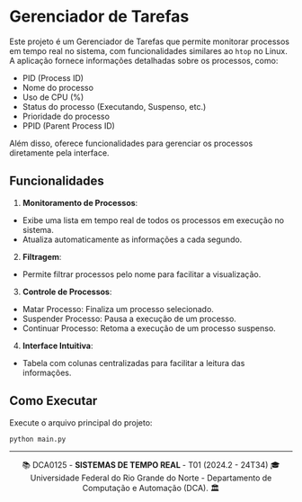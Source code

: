 # Gerenciador de Tarefas

Este projeto é um Gerenciador de Tarefas que permite monitorar processos em tempo real no sistema, com funcionalidades similares ao `htop` no Linux. A aplicação fornece informações detalhadas sobre os processos, como:

- PID (Process ID)
- Nome do processo
- Uso de CPU (%)
- Status do processo (Executando, Suspenso, etc.)
- Prioridade do processo
- PPID (Parent Process ID)

Além disso, oferece funcionalidades para gerenciar os processos diretamente pela interface.

## Funcionalidades

1. **Monitoramento de Processos**:
  - Exibe uma lista em tempo real de todos os processos em execução no sistema.
  - Atualiza automaticamente as informações a cada segundo.

2. **Filtragem**:
  - Permite filtrar processos pelo nome para facilitar a visualização.

3. **Controle de Processos**:
  - Matar Processo: Finaliza um processo selecionado.
  - Suspender Processo: Pausa a execução de um processo.
  - Continuar Processo: Retoma a execução de um processo suspenso.

4. **Interface Intuitiva**:
  - Tabela com colunas centralizadas para facilitar a leitura das informações.

## Como Executar

Execute o arquivo principal do projeto:
  ```bash
  python main.py
  ```

---
<div align="center">
  📚 DCA0125 - <strong> SISTEMAS DE TEMPO REAL </strong> - T01 (2024.2 - 24T34) 🎓 <br/>
  Universidade Federal do Rio Grande do Norte - Departamento de Computação e Automação (DCA). 🏛️
</div>